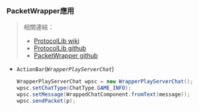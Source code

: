 ### PacketWrapper應用
> 相關連結：
> * [ProtocolLib wiki][pro_wiki]
> * [ProtocolLib github][pro_git]
> * [PacketWrapper github][pw_git]

* `ActionBar`(_`WrapperPlayServerChat`_)
  ```Java
  WrapperPlayServerChat wpsc = new WrapperPlayServerChat();
  wpsc.setChatType(ChatType.GAME_INFO);
  wpsc.setMessage(WrappedChatComponent.fromText(message));
  wpsc.sendPacket(p);
  ```

[pro_wiki]: https://wiki.vg/Protocol
[pro_git]: https://github.com/dmulloy2/ProtocolLib/
[pw_git]: https://github.com/dmulloy2/PacketWrapper
